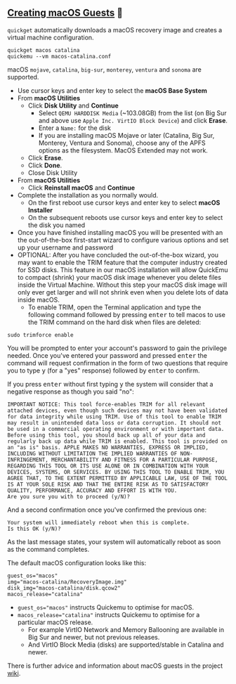 ## [Creating macOS Guests](https://github.com/quickemu-project/quickemu/wiki/03-Create-macOS-virtual-machines#automatically-create-macos-guests) 🍏

`quickget` automatically downloads a macOS recovery image and creates a
virtual machine configuration.

``` shell
quickget macos catalina
quickemu --vm macos-catalina.conf
```

macOS `mojave`, `catalina`, `big-sur`, `monterey`, `ventura` and
`sonoma` are supported.

- Use cursor keys and enter key to select the **macOS Base System**
- From **macOS Utilities**
    - Click **Disk Utility** and **Continue**
        - Select `QEMU HARDDISK Media` (\~103.08GB) from the list (on
            Big Sur and above use `Apple Inc. VirtIO Block Device`) and
            click **Erase**.
        - Enter a `Name:` for the disk
        - If you are installing macOS Mojave or later (Catalina, Big
            Sur, Monterey, Ventura and Sonoma), choose any of the APFS options
            as the filesystem. MacOS Extended may not work.
    - Click **Erase**.
    - Click **Done**.
    - Close Disk Utility
- From **macOS Utilities**
    - Click **Reinstall macOS** and **Continue**
- Complete the installation as you normally would.
    - On the first reboot use cursor keys and enter key to select
        **macOS Installer**
    - On the subsequent reboots use cursor keys and enter key to
        select the disk you named
- Once you have finished installing macOS you will be presented with
    an the out-of-the-box first-start wizard to configure various
    options and set up your username and password
- OPTIONAL: After you have concluded the out-of-the-box wizard, you
    may want to enable the TRIM feature that the computer industry
    created for SSD disks. This feature in our macOS installation will
    allow QuickEmu to compact (shrink) your macOS disk image whenever
    you delete files inside the Virtual Machine. Without this step your
    macOS disk image will only ever get larger and will not shrink even
    when you delete lots of data inside macOS.
   -   To enable TRIM, open the Terminal application and type the
        following command followed by pressing <kbd>enter</kbd> to tell macos to use the TRIM command on the hard disk when files are deleted:

``` shell
sudo trimforce enable
```

You will be prompted to enter your account's password to gain the
privilege needed. Once you've entered your password and pressed <kbd>enter</kbd> the command will request confirmation in the form of two questions that require you to type 
<kbd>y</kbd> (for a "yes" response) followed by
<kbd>enter</kbd> to confirm. 

If you press <kbd>enter</kbd> without first typing <kbd>y</kbd> the system will consider that a negative response as though you said "no":

``` plain
IMPORTANT NOTICE: This tool force-enables TRIM for all relevant attached devices, even though such devices may not have been validated for data integrity while using TRIM. Use of this tool to enable TRIM may result in unintended data loss or data corruption. It should not be used in a commercial operating environment or with important data. Before using this tool, you should back up all of your data and regularly back up data while TRIM is enabled. This tool is provided on an "as is" basis. APPLE MAKES NO WARRANTIES, EXPRESS OR IMPLIED, INCLUDING WITHOUT LIMITATION THE IMPLIED WARRANTIES OF NON-INFRINGEMENT, MERCHANTABILITY AND FITNESS FOR A PARTICULAR PURPOSE, REGARDING THIS TOOL OR ITS USE ALONE OR IN COMBINATION WITH YOUR DEVICES, SYSTEMS, OR SERVICES. BY USING THIS TOOL TO ENABLE TRIM, YOU AGREE THAT, TO THE EXTENT PERMITTED BY APPLICABLE LAW, USE OF THE TOOL IS AT YOUR SOLE RISK AND THAT THE ENTIRE RISK AS TO SATISFACTORY QUALITY, PERFORMANCE, ACCURACY AND EFFORT IS WITH YOU.
Are you sure you with to proceed (y/N)?
```

And a second confirmation once you've confirmed the previous one:

``` plain
Your system will immediately reboot when this is complete.
Is this OK (y/N)?
```

As the last message states, your system will automatically reboot as
soon as the command completes.

The default macOS configuration looks like this:

``` shell
guest_os="macos"
img="macos-catalina/RecoveryImage.img"
disk_img="macos-catalina/disk.qcow2"
macos_release="catalina"
```

- `guest_os="macos"` instructs Quickemu to optimise for macOS.
- `macos_release="catalina"` instructs Quickemu to optimise for a
    particular macOS release.
    - For example VirtIO Network and Memory Ballooning are available
        in Big Sur and newer, but not previous releases.
    - And VirtIO Block Media (disks) are supported/stable in Catalina
        and newer.

There is further advice and information about macOS guests in the project [wiki](https://github.com/quickemu-project/quickemu/wiki/03-Create-macOS-virtual-machines#automatically-create-macos-guests).

